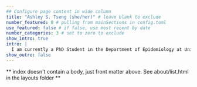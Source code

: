 ```yaml
---
## Configure page content in wide column
title: "Ashley S. Tseng (she/her)" # leave blank to exclude
number_featured: 0 # pulling from mainSections in config.toml
use_featured: false # if false, use most recent by date
number_categories: 3 # set to zero to exclude
show_intro: true
intro: |
  I am currently a PhD Student in the Department of Epidemiology at University of Washington. I graduated with a Master of Public Health (MPH) in Epidemiology and Applied Biostatistics from Columbia University and with a Bachelor of Science (BSc) in Health Geography and Economics from McGill University. I have substantial experience in infectious disease epidemiology including research on zoonotic diseases, HIV, and tuberculosis, and public health deployments at the Washington State Department of Health and the Chelan-Douglas Health District in Central Washington during the COVID-19 pandemic. My research objectives include leveraging my rigorous epidemiological, biostatistics, and environmental health training to reduce the burden of infectious diseases across diverse populations and to make communities more resilient to epidemics, in both national and global settings. Post-graduation plans include a post-doctorate program that focuses on applying advanced analytic methods to the intersection of infectious disease and environmental health in rural health settings, with long-term career plans of becoming an independent investigator. Between 2020-2022, I was a predoctoral trainee on the Biostatistics, Epidemiologic, And Bioinformatic Training in Environmental Health Ruth L. Kirschstein National Research Service Award (NIH T32ES015459). I was awarded a Diversity Supplement from the National Institute of Mental Health to fund my PhD Dissertation work. 
show_outro: false
---
```


** index doesn't contain a body, just front matter above.
See about/list.html in the layouts folder **